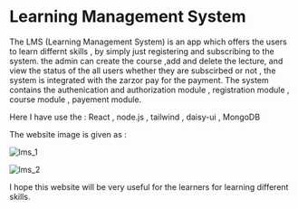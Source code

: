 # Learning Management System

The LMS (Learning Management System) is an app which offers the users to learn differnt skills , 
by simply just registering and  subscribing to the system. the admin can create the course ,add and delete 
the lecture, and view the status of the all users whether they are subscirbed or not , the system is integrated with the
zarzor pay for the payment. The system contains the authenication and authorization module , registration module ,
course module , payement module.

Here I have use the : React , node.js , tailwind , daisy-ui , MongoDB

The website image is given as :

![lms_1](https://github.com/sujal-jain-347/lms/assets/136954858/7f7eacb1-5a90-4116-94e4-fc73efa853a0)

![lms_2](https://github.com/sujal-jain-347/lms/assets/136954858/026cd963-b9f4-41bb-8e57-471d39050b08)

I hope this website will be very useful for the learners for learning different skills. 
